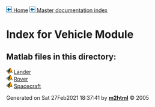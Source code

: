 [![\<](../../../left.png) Home](../../../../index.html)     [![\<](../../../left.png) Master documentation index](../../../../documentation.html)
 

# Index for Vehicle Module

## Matlab files in this directory:

 
  ![](../../../matlabicon.gif) [Lander](Lander.md)           
  ![](../../../matlabicon.gif) [Rover](Rover.md)             
  ![](../../../matlabicon.gif) [Spacecraft](Spacecraft.md)   
 



Generated on Sat 27Feb2021 18:37:41 by
**[m2html](http://www.artefact.tk/software/matlab/m2html/ "Matlab Documentation in HTML")**
© 2005